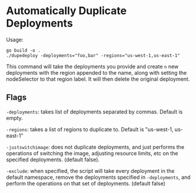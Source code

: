 # Automatically Duplicate Deployments

Usage:

```
go build -o .
./dupedeploy -deployments="foo,bar" -regions="us-west-1,us-east-1"
```

This command will take the deployments you provide and create `n` new deployments with the region appended to the name, along with setting the nodeSelector to that region label. It will then delete the original deployment.

## Flags

`-deployments`: takes list of deployments separated by commas. Default is empty.

`-regions`: takes a list of regions to duplicate to. Default is "us-west-1, us-east-1"

`-justswitchimage`: does not duplicate deployments, and just performs the operations of switching the image, adjusting resource limits, etc on the specified deployments. (default false).

`-exclude`: when specified, the script will take every deployment in the default namespace, remove the deployments specified in `-deployments`, and perform the operations on that set of deployments. (default false)
